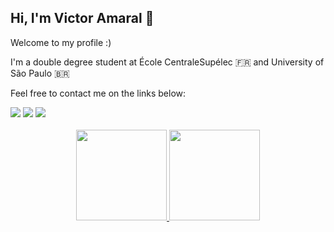 ## Hi, I'm Victor Amaral 👋

Welcome to my profile :)

I'm a double degree student at École CentraleSupélec 🇫🇷  and University of São Paulo 🇧🇷

Feel free to contact me on the links below:
 
<div> 
  <a href="https://instagram.com/felfipe" target="_blank"><img src="https://img.shields.io/badge/-Instagram-%23E4405F?style=for-the-badge&logo=instagram&logoColor=white" target="_blank"></a>
  <a href = "mailto:felfipe@gmail.com"><img src="https://img.shields.io/badge/-Gmail-%23333?style=for-the-badge&logo=gmail&logoColor=white" target="_blank"></a>
  <a href="https://www.linkedin.com/in/victor-felipe-amaral/" target="_blank"><img src="https://img.shields.io/badge/-LinkedIn-%230077B5?style=for-the-badge&logo=linkedin&logoColor=white" target="_blank"></a> 
</div>

<br>

<div align="center">
  <a href="https://github.com/felfipe">
  <img height="145" src="https://github-readme-stats.vercel.app/api?username=felfipe&show_icons=true&theme=dark&include_all_commits=true&count_private=true"/>
  <img height="145em" src="https://github-readme-stats.vercel.app/api/top-langs/?username=felfipe&layout=compact&langs_count=7&theme=dark"/>
</div>
